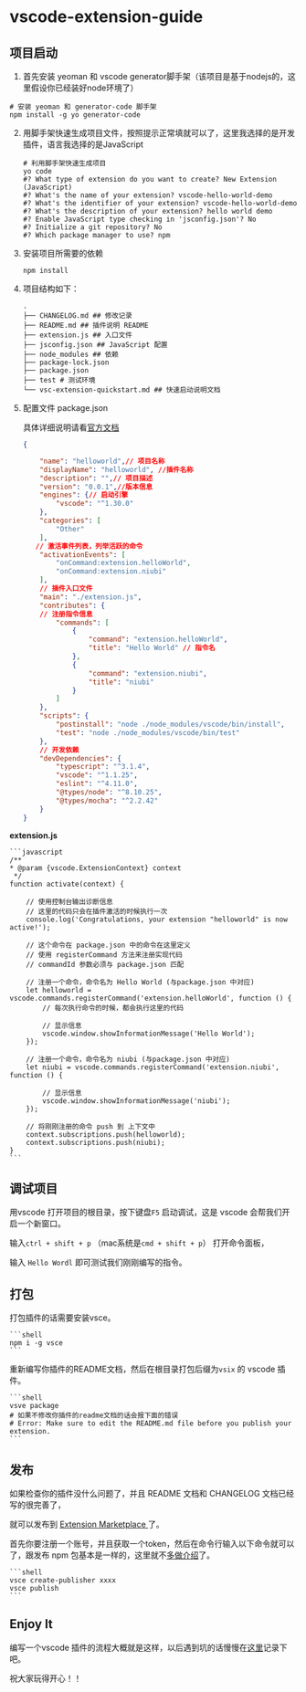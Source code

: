 # vscode-extension-guide
## 项目启动

1. 首先安装 yeoman 和 vscode generator脚手架（该项目是基于nodejs的，这里假设你已经装好node环境了）

```shell
# 安装 yeoman 和 generator-code 脚手架
npm install -g yo generator-code
```

2. 用脚手架快速生成项目文件，按照提示正常填就可以了，这里我选择的是开发插件，语言我选择的是JavaScript

	```shell
	# 利用脚手架快速生成项目
	yo code
	#? What type of extension do you want to create? New Extension (JavaScript)
	#? What's the name of your extension? vscode-hello-world-demo
	#? What's the identifier of your extension? vscode-hello-world-demo
	#? What's the description of your extension? hello world demo
	#? Enable JavaScript type checking in 'jsconfig.json'? No
	#? Initialize a git repository? No
	#? Which package manager to use? npm
	```

3. 安装项目所需要的依赖

	```shell
	npm install 
	```

4. 项目结构如下：

	```
	.
	├── CHANGELOG.md ## 修改记录
	├── README.md ## 插件说明 README
	├── extension.js ## 入口文件
	├── jsconfig.json ## JavaScript 配置
	├── node_modules ## 依赖
	├── package-lock.json
	├── package.json 
	├── test # 测试环境
	└── vsc-extension-quickstart.md ## 快速启动说明文档
	```

5. 配置文件 package.json

	具体详细说明请看[官方文档](https://code.visualstudio.com/api/references/extension-manifest)

	```json
	{   

		"name": "helloworld",// 项目名称
		"displayName": "helloworld", //插件名称
		"description": "",// 项目描述
		"version": "0.0.1",//版本信息
		"engines": {// 启动引擎
			"vscode": "^1.30.0"
		},
		"categories": [
			"Other"
		],
	   // 激活事件列表，列举活跃的命令
		"activationEvents": [
			"onCommand:extension.helloWorld",
			"onCommand:extension.niubi"
		],
	    // 插件入口文件   
		"main": "./extension.js",
		"contributes": {
		// 注册指令信息
			"commands": [
				{
					"command": "extension.helloWorld",
					"title": "Hello World" // 指令名 
				},
				{
					"command": "extension.niubi",
					"title": "niubi"
				}
			]
		},
		"scripts": {
			"postinstall": "node ./node_modules/vscode/bin/install",
			"test": "node ./node_modules/vscode/bin/test"
		},
	    // 开发依赖
		"devDependencies": {
			"typescript": "^3.1.4",
			"vscode": "^1.1.25",
			"eslint": "^4.11.0",
			"@types/node": "^8.10.25",
			"@types/mocha": "^2.2.42"
		}
	}

	```

**extension.js**

	```javascript
	/**
	* @param {vscode.ExtensionContext} context
	 */
	function activate(context) {

	    // 使用控制台输出诊断信息
		// 这里的代码只会在插件激活的时候执行一次
		console.log('Congratulations, your extension "helloworld" is now active!');

		// 这个命令在 package.json 中的命令在这里定义
		// 使用 registerCommand 方法来注册实现代码
		// commandId 参数必须与 package.json 匹配

	    // 注册一个命令，命令名为 Hello World (与package.json 中对应)
		let helloworld = vscode.commands.registerCommand('extension.helloWorld', function () {
			// 每次执行命令的时候，都会执行这里的代码

			// 显示信息
			vscode.window.showInformationMessage('Hello World');
		});

	    // 注册一个命令，命令名为 niubi (与package.json 中对应)
		let niubi = vscode.commands.registerCommand('extension.niubi', function () {

			// 显示信息
			vscode.window.showInformationMessage('niubi');
		});

	    // 将刚刚注册的命令 push 到 上下文中
		context.subscriptions.push(helloworld);
		context.subscriptions.push(niubi);
	}
	```

## 调试项目

用vscode 打开项目的根目录，按下键盘`F5` 启动调试，这是 vscode 会帮我们开启一个新窗口。

输入`ctrl + shift + p` （mac系统是`cmd + shift + p`） 打开命令面板，

输入 `Hello Wordl` 即可测试我们刚刚编写的指令。



## 打包

打包插件的话需要安装vsce。

	```shell
	npm i -g vsce
	```

重新编写你插件的README文档，然后在根目录打包后缀为`vsix` 的 vscode 插件。

	```shell
	vsve package
	# 如果不修改你插件的readme文档的话会报下面的错误
	# Error: Make sure to edit the README.md file before you publish your extension.
	```

## 发布

如果检查你的插件没什么问题了，并且 README 文档和 CHANGELOG 文档已经写的很完善了，

就可以发布到  [ Extension Marketplace ](https://marketplace.visualstudio.com/VSCode) 了。

首先你要注册一个账号，并且获取一个token，然后在命令行输入以下命令就可以了，跟发布 npm 包基本是一样的，这里就不[多做介绍](https://code.visualstudio.com/api/working-with-extensions/publishing-extension)了。 

	```shell
	vsce create-publisher xxxx
	vsce publish
	```

## Enjoy It

编写一个vscode 插件的流程大概就是这样，以后遇到坑的话慢慢在[这里](https://github.com/Yggdrasill-7C9/vscode-extension-guide/issues)记录下吧。

祝大家玩得开心！！

